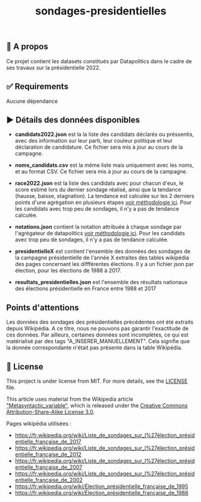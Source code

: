 <div align="center" id="top"> 


  <!-- <a href="https://{{app_url}}.netlify.app">Demo</a> -->
</div>

<h1 align="center">sondages-presidentielles</h1>

<br>

## :dart: A propos ##

Ce projet contient les datasets constitués par Datapolitics dans le cadre de ses travaux sur la présidentielle 2022.


## :white_check_mark: Requirements ##

Aucune dépendance


## ▶️ Détails des données disponibles ##

- **candidats2022.json** est la la liste des candidats déclarés ou préssentis, avec des information sur leur parti, leur couleur politique et leur déclaration de candidature. Ce fichier sera mis à jour au cours de la campagne. 

- **noms_candidats.csv** est la même liste mais uniquement avec les noms, et au format CSV. Ce fichier sera mis à jour au cours de la campagne. 

- **race2022.json** est la liste des candidats avec pour chacun d'eux, le score estimé lors du dernier sondage réalisé, ainsi que la tendance (hausse, baisse, stagnation). La tendance est calculée sur les 2 derniers points d'une agrégation en plusieurs étapes [voir méthodologie ici]( https://datapolitics.fr/methologie-notation-sondeurs/). Pour les candidats avec trop peu de sondages, il n'y a pas de tendance calculée.

- **notations.json** contient la notation attribuée à chaque sondage par l'agrégateur de datapolitics [voir méthodologie ici]( https://datapolitics.fr/methologie-notation-sondeurs/). Pour les candidats avec trop peu de sondages, il n'y a pas de tendance calculée.

- **presidentielleX** est contient l'ensemble des données des sondages de la campagne présidentielle de l'année X extraites des tables wikipédia des pages concernant les diffférentes élections. Il y a un fichier json par élection, pour les élections de 1988 à 2017.

- **resultats_presidentielles.json** est l'ensemble des résultats nationaux des élections présidentielle en France entre 1988 et 2017


## Points d'attentions ##

Les données des sondages des présidentielles précédentes ont été extraits depuis Wikipédia.
A ce titre, nous ne pouvons pas garantir l'exactitude de ces données.
Par ailleurs, certaines données sont incomplètes, ce qui est matérialisé par des tags "A_INSERER_MANUELLEMENT".
Cela signifie que la donnée correspondante n'était pas présente dans la table Wikipédia.

## :memo: License ##

This project is under license from MIT. For more details, see the [LICENSE](LICENSE.md) file.

This article uses material from the Wikipedia article <a href="https://en.wikipedia.org/wiki/Metasyntactic_variable">"Metasyntactic_variable"</a>, which is released under the <a href="https://creativecommons.org/licenses/by-sa/3.0/">Creative Commons Attribution-Share-Alike License 3.0</a>.

Pages wikipédia utilisées : 
- https://fr.wikipedia.org/wiki/Liste_de_sondages_sur_l%27élection_présidentielle_française_de_2017
- https://fr.wikipedia.org/wiki/Liste_de_sondages_sur_l%27élection_présidentielle_française_de_2012
- https://fr.wikipedia.org/wiki/Liste_de_sondages_sur_l%27élection_présidentielle_française_de_2007
- https://fr.wikipedia.org/wiki/Liste_de_sondages_sur_l%27élection_présidentielle_française_de_2002
- https://fr.wikipedia.org/wiki/Élection_présidentielle_française_de_1995
- https://fr.wikipedia.org/wiki/Élection_présidentielle_française_de_1988
